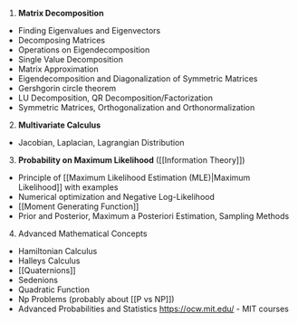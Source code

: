 1. **Matrix Decomposition**
- Finding Eigenvalues and Eigenvectors
- Decomposing Matrices
- Operations on Eigendecomposition
- Single Value Decomposition
- Matrix Approximation
- Eigendecomposition and Diagonalization of Symmetric Matrices
- Gershgorin circle theorem
- LU Decomposition, QR Decomposition/Factorization
- Symmetric Matrices, Orthogonalization and Orthonormalization

2. **Multivariate Calculus**
- Jacobian, Laplacian, Lagrangian Distribution

3. **Probability on Maximum Likelihood** ([[Information Theory]])
-  Principle of [[Maximum Likelihood Estimation (MLE)|Maximum Likelihood]] with examples
- Numerical optimization and Negative Log-Likelihood
- [[Moment Generating Function]]
- Prior and Posterior, Maximum a Posteriori Estimation, Sampling Methods

4. Advanced Mathematical Concepts
- Hamiltonian Calculus
- Halleys Calculus
- [[Quaternions]]
- Sedenions
- Quadratic Function
- Np Problems (probably about [[P vs NP]])
- Advanced Probabilities and Statistics
https://ocw.mit.edu/ - MIT courses